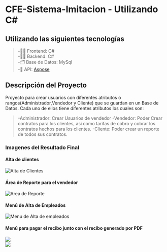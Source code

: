 # CFE-Sistema-Imitacion - Utilizando C#
## **Utilizando las siguientes tecnologías** <br>

> -👩‍🎨 Frontend: C# <br>
> -👨‍💻 Backend: C# <br>
> -🗂 Base de Datos: MySql <br>
> -📎  API: [Aspose](https://products.aspose.com/total/net/)

## **Descripción del Proyecto**
Proyecto para crear usuarios con diferentes atributos o rangos(Administrador,Vendedor y Cliente) que se guardan en un Base de Datos. Cada uno de ellos tiene diferentes atributos los cuales son:
> -Administrador: Crear Usuarios de vendedor
> -Vendedor: Poder Crear contratos para los clientes, asi como tarifas de cobro y cobrar los contratos hechos para los clientes.
> -Cliente: Poder crear un reporte de todos sus contratos.


### Imagenes del Resultado Final

#### **Alta de clientes**
![Alta de Clientes](https://i.imgur.com/3XZcnx3.png)<br>
#### **Área de Reporte para el vendedor**
![Area de Reporte](https://i.imgur.com/K3sJLdj.png)<br>
#### **Menú de Alta de Empleados**
![Menu de Alta de empleados](https://i.imgur.com/X8bZJQE.png)<br>
#### **Menú para pagar el recibo junto con el recibo generado por PDF**
![](https://i.imgur.com/TZ4Vz4D.png)<br>
![](https://i.imgur.com/WRfr71y.png)


